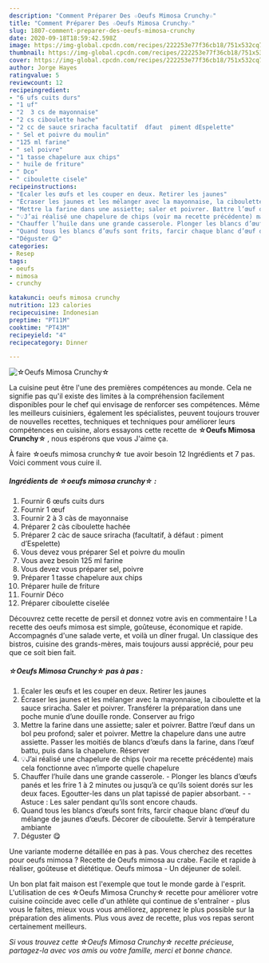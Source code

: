 ```yaml
---
description: "Comment Préparer Des ☆Oeufs Mimosa Crunchy☆"
title: "Comment Préparer Des ☆Oeufs Mimosa Crunchy☆"
slug: 1807-comment-preparer-des-oeufs-mimosa-crunchy
date: 2020-09-18T18:59:42.598Z
image: https://img-global.cpcdn.com/recipes/222253e77f36cb18/751x532cq70/☆oeufs-mimosa-crunchy☆-photo-principale-de-la-recette.jpg
thumbnail: https://img-global.cpcdn.com/recipes/222253e77f36cb18/751x532cq70/☆oeufs-mimosa-crunchy☆-photo-principale-de-la-recette.jpg
cover: https://img-global.cpcdn.com/recipes/222253e77f36cb18/751x532cq70/☆oeufs-mimosa-crunchy☆-photo-principale-de-la-recette.jpg
author: Jorge Hayes
ratingvalue: 5
reviewcount: 12
recipeingredient:
- "6 ufs cuits durs"
- "1 uf"
- "2  3 cs de mayonnaise"
- "2 cs ciboulette hache"
- "2 cc de sauce sriracha facultatif  dfaut  piment dEspelette"
- " Sel et poivre du moulin"
- "125 ml farine"
- " sel poivre"
- "1 tasse chapelure aux chips"
- " huile de friture"
- " Dco"
- " ciboulette cisele"
recipeinstructions:
- "Ecaler les œufs et les couper en deux. Retirer les jaunes"
- "Écraser les jaunes et les mélanger avec la mayonnaise, la ciboulette et la sauce sriracha. Saler et poivrer. Transférer la préparation dans une poche munie d’une douille ronde. Conserver au frigo"
- "Mettre la farine dans une assiette; saler et poivrer. Battre l’œuf dans un bol peu profond; saler et poivrer. Mettre la chapelure dans une autre assiette. Passer les moitiés de blancs d’œufs dans la farine, dans l’œuf battu, puis dans la chapelure. Réserver"
- "💡J’ai réalisé une chapelure de chips (voir ma recette précédente) mais cela fonctionne avec n’importe quelle chapelure"
- "Chauffer l’huile dans une grande casserole. Plonger les blancs d’œufs panés et les frire 1 à 2 minutes ou jusqu’à ce qu’ils soient dorés sur les deux faces. Egoutter-les dans un plat tapissé de papier absorbant.   Astuce : Les saler pendant qu’ils sont encore chauds."
- "Quand tous les blancs d’œufs sont frits, farcir chaque blanc d’œuf du mélange de jaunes d’œufs. Décorer de ciboulette. Servir à température ambiante"
- "Déguster 😋"
categories:
- Resep
tags:
- oeufs
- mimosa
- crunchy

katakunci: oeufs mimosa crunchy 
nutrition: 123 calories
recipecuisine: Indonesian
preptime: "PT11M"
cooktime: "PT43M"
recipeyield: "4"
recipecategory: Dinner

---
```



![☆Oeufs Mimosa Crunchy☆](https://img-global.cpcdn.com/recipes/222253e77f36cb18/751x532cq70/☆oeufs-mimosa-crunchy☆-photo-principale-de-la-recette.jpg)

La cuisine peut être l'une des premières compétences au monde. Cela ne signifie pas qu'il existe des limites à la compréhension facilement disponibles pour le chef qui envisage de renforcer ses compétences. Même les meilleurs cuisiniers, également les spécialistes, peuvent toujours trouver de nouvelles recettes, techniques et techniques pour améliorer leurs compétences en cuisine, alors essayons cette recette de <strong> ☆Oeufs Mimosa Crunchy☆ </strong>, nous espérons que vous J'aime ça.

<!--inarticleads1-->

À faire ☆oeufs mimosa crunchy☆ tue avoir besoin 12 Ingrédients et 7 pas. Voici comment vous cuire il.

##### Ingrédients de ☆oeufs mimosa crunchy☆ :

1. Fournir 6 œufs cuits durs
1. Fournir 1 œuf
1. Fournir 2 à 3 càs de mayonnaise
1. Préparer 2 càs ciboulette hachée
1. Préparer 2 càc de sauce sriracha (facultatif, à défaut : piment d’Espelette)
1. Vous devez vous préparer  Sel et poivre du moulin
1. Vous avez besoin 125 ml farine
1. Vous devez vous préparer  sel, poivre
1. Préparer 1 tasse chapelure aux chips
1. Préparer  huile de friture
1. Fournir  Déco
1. Préparer  ciboulette ciselée


Découvrez cette recette de persil et donnez votre avis en commentaire ! La recette des oeufs mimosa est simple, goûteuse, économique et rapide. Accompagnés d&#39;une salade verte, et voilà un dîner frugal. Un classique des bistros, cuisine des grands-mères, mais toujours aussi apprécié, pour peu que ce soit bien fait. 

<!--inarticleads2-->

##### ☆Oeufs Mimosa Crunchy☆ pas à pas :

1. Ecaler les œufs et les couper en deux. Retirer les jaunes
1. Écraser les jaunes et les mélanger avec la mayonnaise, la ciboulette et la sauce sriracha. Saler et poivrer. Transférer la préparation dans une poche munie d’une douille ronde. Conserver au frigo
1. Mettre la farine dans une assiette; saler et poivrer. Battre l’œuf dans un bol peu profond; saler et poivrer. Mettre la chapelure dans une autre assiette. Passer les moitiés de blancs d’œufs dans la farine, dans l’œuf battu, puis dans la chapelure. Réserver
1. 💡J’ai réalisé une chapelure de chips (voir ma recette précédente) mais cela fonctionne avec n’importe quelle chapelure
1. Chauffer l’huile dans une grande casserole. - Plonger les blancs d’œufs panés et les frire 1 à 2 minutes ou jusqu’à ce qu’ils soient dorés sur les deux faces. Egoutter-les dans un plat tapissé de papier absorbant.  -  - Astuce : Les saler pendant qu’ils sont encore chauds.
1. Quand tous les blancs d’œufs sont frits, farcir chaque blanc d’œuf du mélange de jaunes d’œufs. Décorer de ciboulette. Servir à température ambiante
1. Déguster 😋


Une variante moderne détaillée en pas à pas. Vous cherchez des recettes pour oeufs mimosa ? Recette de Oeufs mimosa au crabe. Facile et rapide à réaliser, goûteuse et diététique. Oeufs mimosa - Un déjeuner de soleil. 

<!--inarticleads1-->

<p>
Un bon plat fait maison est l'exemple que tout le monde garde à l'esprit. L'utilisation de ces ☆Oeufs Mimosa Crunchy☆ recette pour améliorer votre cuisine coïncide avec celle d'un athlète qui continue de s'entraîner - plus vous le faites, mieux vous vous améliorez, apprenez le plus possible sur la préparation des aliments. Plus vous avez de recette, plus vos repas seront certainement meilleurs.
</p>

<p>
<i>Si vous trouvez cette ☆Oeufs Mimosa Crunchy☆ recette précieuse, partagez-la avec vos amis ou votre famille, merci et bonne chance.</i>
</p>
